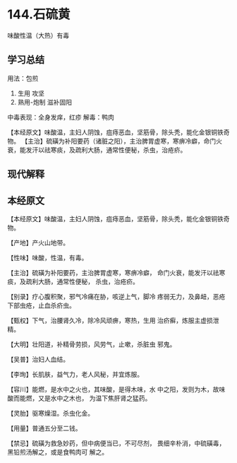# 144.石硫黄
	
味酸性温（大热）有毒


## 学习总结
用法：包煎
1. 生用 攻坚
2. 熟用-炮制 滋补固阳

中毒表现：全身发痒，红疹
解毒：鸭肉

【本经原文】味酸温，主妇人阴蚀，疽痔恶血，坚筋骨，除头秃，能化金银铜铁奇物。
【主治】硫磺为补阳要药（诸脏之阳），主治脾胃虚寒，寒痹冷癖，命门火
衰，能发汗以祛寒痰，及疏利大肠，通常性便秘，杀虫，治疮疥。


## 现代解释



## 本经原文
【本经原文】味酸温，主妇人阴蚀，疽痔恶血，坚筋骨，除头秃，能化金银铜铁奇物。

【产地】产火山地带。

【性味】味酸，性温，有毒。

【主治】硫磺为补阳要药，主治脾胃虚寒，寒痹冷癖，
命门火衰，能发汗以祛寒痰，及疏利大肠，通常性便秘，
杀虫，治疮疥。

【别录】疗心腹积聚，邪气冷痛在胁，咳逆上气，脚冷
疼弱无力，及鼻衄，恶疮下部虫疮，止血杀疥虫。

【甄权】下气，治腰肾久冷，除冷风顽痹，寒热，生用
治疥癣，炼服主虚损泄精。

【大明】壮阳道，补精骨劳损，风劳气，止嗽，杀脏虫
邪鬼。

【吴普】治妇人血结。

【李珣】长肌肤，益气力，老人风秘，并宜炼服。

【容川】能燃，是水中之火也，其味酸，是得木味，水
中之阳，发则为木，故味酸而能燃，又是水中之木也，
为温下焦肝肾之猛药。

【灵胎】驱寒燥湿。杀虫化金。

【用量】普通五分至二钱。

【禁忌】硫磺为救急妙药，但中病便当已，不可尽剂，
畏细辛朴消，中硫磺毒，黑铅煎汤解之，或是食鸭肉可
解之。
